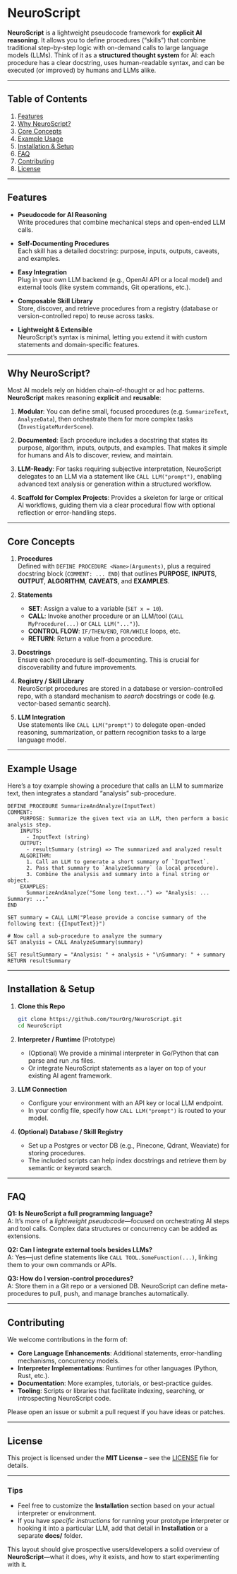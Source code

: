 # NeuroScript

**NeuroScript** is a lightweight pseudocode framework for **explicit AI reasoning**. 
It allows you to define procedures (“skills”) that combine traditional step-by-step logic 
with on-demand calls to large language models (LLMs). Think of it as a **structured thought system** 
for AI: each procedure has a clear docstring, uses human-readable syntax, and can be executed 
(or improved) by humans and LLMs alike.

---

## Table of Contents
1. [Features](#features)
2. [Why NeuroScript?](#why-neuroscript)
3. [Core Concepts](#core-concepts)
4. [Example Usage](#example-usage)
5. [Installation & Setup](#installation--setup)
6. [FAQ](#faq)
7. [Contributing](#contributing)
8. [License](#license)

---

## Features

- **Pseudocode for AI Reasoning**  
  Write procedures that combine mechanical steps and open-ended LLM calls.

- **Self-Documenting Procedures**  
  Each skill has a detailed docstring: purpose, inputs, outputs, caveats, and examples.

- **Easy Integration**  
  Plug in your own LLM backend (e.g., OpenAI API or a local model) and external tools 
  (like system commands, Git operations, etc.).

- **Composable Skill Library**  
  Store, discover, and retrieve procedures from a registry (database or version-controlled repo) 
  to reuse across tasks.

- **Lightweight & Extensible**  
  NeuroScript’s syntax is minimal, letting you extend it with custom statements and domain-specific features.

---

## Why NeuroScript?

Most AI models rely on hidden chain-of-thought or ad hoc patterns. 
**NeuroScript** makes reasoning **explicit** and **reusable**:

1. **Modular**: You can define small, focused procedures (e.g. `SummarizeText`, `AnalyzeData`), 
   then orchestrate them for more complex tasks (`InvestigateMurderScene`).

2. **Documented**: Each procedure includes a docstring that states its purpose, algorithm, 
   inputs, outputs, and examples. That makes it simple for humans and AIs to discover, review, 
   and maintain.

3. **LLM-Ready**: For tasks requiring subjective interpretation, NeuroScript delegates to an 
   LLM via a statement like `CALL LLM("prompt")`, enabling advanced text analysis or generation 
   within a structured workflow.

4. **Scaffold for Complex Projects**: 
   Provides a skeleton for large or critical AI workflows, guiding them via a clear procedural 
   flow with optional reflection or error-handling steps.

---

## Core Concepts

1. **Procedures**  
   Defined with `DEFINE PROCEDURE <Name>(Arguments)`, plus a required docstring block (`COMMENT: ... END`) 
   that outlines **PURPOSE**, **INPUTS**, **OUTPUT**, **ALGORITHM**, **CAVEATS**, and **EXAMPLES**.

2. **Statements**  
   - **SET**: Assign a value to a variable (`SET x = 10`).  
   - **CALL**: Invoke another procedure or an LLM/tool (`CALL MyProcedure(...)` or `CALL LLM("...")`).  
   - **CONTROL FLOW**: `IF/THEN/END`, `FOR/WHILE` loops, etc.  
   - **RETURN**: Return a value from a procedure.

3. **Docstrings**  
   Ensure each procedure is self-documenting. This is crucial for discoverability and future improvements.

4. **Registry / Skill Library**  
   NeuroScript procedures are stored in a database or version-controlled repo, 
   with a standard mechanism to *search* docstrings or code (e.g. vector-based semantic search).

5. **LLM Integration**  
   Use statements like `CALL LLM("prompt")` to delegate open-ended reasoning, summarization, or 
   pattern recognition tasks to a large language model.

---

## Example Usage

Here’s a toy example showing a procedure that calls an LLM to summarize text, 
then integrates a standard “analysis” sub-procedure.

```neuroscript
DEFINE PROCEDURE SummarizeAndAnalyze(InputText)
COMMENT:
    PURPOSE: Summarize the given text via an LLM, then perform a basic analysis step.
    INPUTS: 
      - InputText (string)
    OUTPUT: 
      - resultSummary (string) => The summarized and analyzed result
    ALGORITHM:
      1. Call an LLM to generate a short summary of `InputText`.
      2. Pass that summary to `AnalyzeSummary` (a local procedure).
      3. Combine the analysis and summary into a final string or object.
    EXAMPLES:
      SummarizeAndAnalyze("Some long text...") => "Analysis: ... Summary: ..."
END

SET summary = CALL LLM("Please provide a concise summary of the following text: {{InputText}}")

# Now call a sub-procedure to analyze the summary
SET analysis = CALL AnalyzeSummary(summary)

SET resultSummary = "Analysis: " + analysis + "\nSummary: " + summary
RETURN resultSummary
```

---

## Installation & Setup

1. **Clone this Repo**  
   ```bash
   git clone https://github.com/YourOrg/NeuroScript.git
   cd NeuroScript
   ```

2. **Interpreter / Runtime** (Prototype)  
   - (Optional) We provide a minimal interpreter in Go/Python that can parse and run .ns files.  
   - Or integrate NeuroScript statements as a layer on top of your existing AI agent framework.

3. **LLM Connection**  
   - Configure your environment with an API key or local LLM endpoint.  
   - In your config file, specify how `CALL LLM("prompt")` is routed to your model.

4. **(Optional) Database / Skill Registry**  
   - Set up a Postgres or vector DB (e.g., Pinecone, Qdrant, Weaviate) for storing procedures.  
   - The included scripts can help index docstrings and retrieve them by semantic or keyword search.

---

## FAQ

**Q1: Is NeuroScript a full programming language?**  
A: It’s more of a *lightweight pseudocode*—focused on orchestrating AI steps and tool calls. 
Complex data structures or concurrency can be added as extensions.

**Q2: Can I integrate external tools besides LLMs?**  
A: Yes—just define statements like `CALL TOOL.SomeFunction(...)`, linking them to your own 
commands or APIs. 

**Q3: How do I version-control procedures?**  
A: Store them in a Git repo or a versioned DB. NeuroScript can define meta-procedures to 
pull, push, and manage branches automatically.

---

## Contributing

We welcome contributions in the form of:
- **Core Language Enhancements**: Additional statements, error-handling mechanisms, concurrency models.
- **Interpreter Implementations**: Runtimes for other languages (Python, Rust, etc.).
- **Documentation**: More examples, tutorials, or best-practice guides.
- **Tooling**: Scripts or libraries that facilitate indexing, searching, or introspecting NeuroScript code.

Please open an issue or submit a pull request if you have ideas or patches.

---

## License

This project is licensed under the **MIT License** – see the [LICENSE](LICENSE) file for details.

---

### Tips

- Feel free to customize the **Installation** section based on your actual interpreter or environment.  
- If you have *specific instructions* for running your prototype interpreter or hooking it into a particular LLM, add that detail in **Installation** or a separate **docs/** folder.  

This layout should give prospective users/developers a solid overview of **NeuroScript**—what it does, why it exists, and how to start experimenting with it.
